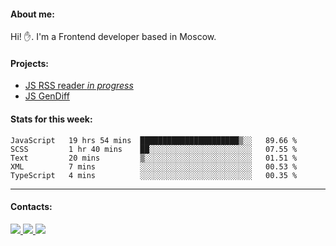 #### About me:
Hi! ✋.
I'm a Frontend developer based in Moscow.

#### Projects:
- [JS RSS reader *in progress*](https://github.com/GKoil/frontend-project-lvl3)
- [JS GenDiff](https://github.com/GKoil/GenDiff)

#### Stats for this week:
<!--START_SECTION:waka-->
```text
JavaScript   19 hrs 54 mins  ██████████████████████▒░░   89.66 % 
SCSS         1 hr 40 mins    ██░░░░░░░░░░░░░░░░░░░░░░░   07.55 % 
Text         20 mins         ▒░░░░░░░░░░░░░░░░░░░░░░░░   01.51 % 
XML          7 mins          ░░░░░░░░░░░░░░░░░░░░░░░░░   00.53 % 
TypeScript   4 mins          ░░░░░░░░░░░░░░░░░░░░░░░░░   00.35 % 
```
<!--END_SECTION:waka-->
---
#### Contacts:

<a target='_blank' title='LinkedIn' href="https://www.linkedin.com/in/gkoil/">
  <img src="https://img.shields.io/badge/LinkedIn-0077B5?style=for-the-badge&logo=linkedin&logoColor=white" />
</a>
<a target='_blank' title='Telegram' href="https://t.me/gkoil">
  <img src="https://img.shields.io/badge/Telegram-2CA5E0?style=for-the-badge&logo=telegram&logoColor=white" />
</a>
<a target='_blank' title='Gmail' href="mailto: gk.grigorev@gmail.com">
  <img src="https://img.shields.io/badge/Gmail-D14836?style=for-the-badge&logo=gmail&logoColor=white" />
</a>

